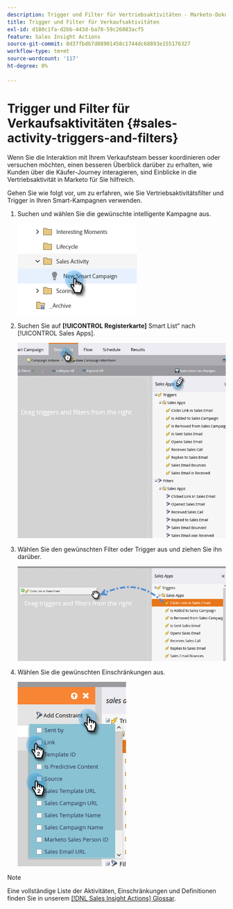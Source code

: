 ```yaml
---
description: Trigger und Filter für Vertriebsaktivitäten - Marketo-Dokumente - Produktdokumentation
title: Trigger und Filter für Verkaufsaktivitäten
exl-id: d180c1fa-d2bb-443d-ba78-59c26083acf5
feature: Sales Insight Actions
source-git-commit: 0d37fbdb7d08901458c1744dc68893e155176327
workflow-type: tm+mt
source-wordcount: '117'
ht-degree: 0%

---
```


# Trigger und Filter für Verkaufsaktivitäten {#sales-activity-triggers-and-filters}

Wenn Sie die Interaktion mit Ihrem Verkaufsteam besser koordinieren oder versuchen möchten, einen besseren Überblick darüber zu erhalten, wie Kunden über die Käufer-Journey interagieren, sind Einblicke in die Vertriebsaktivität in Marketo für Sie hilfreich.

Gehen Sie wie folgt vor, um zu erfahren, wie Sie Vertriebsaktivitätsfilter und Trigger in Ihren Smart-Kampagnen verwenden.

1. Suchen und wählen Sie die gewünschte intelligente Kampagne aus.

   ![](assets/sales-activity-triggers-and-filters-1.png)

1. Suchen Sie auf **[!UICONTROL Registerkarte]** Smart List“ nach [!UICONTROL Sales Apps].

   ![](assets/sales-activity-triggers-and-filters-2.png)

1. Wählen Sie den gewünschten Filter oder Trigger aus und ziehen Sie ihn darüber.

   ![](assets/sales-activity-triggers-and-filters-3.png)

1. Wählen Sie die gewünschten Einschränkungen aus.

   ![](assets/sales-activity-triggers-and-filters-4.png)

>[!NOTE]
>
>Eine vollständige Liste der Aktivitäten, Einschränkungen und Definitionen finden Sie in unserem [[!DNL Sales Insight Actions] Glossar](/help/marketo/product-docs/marketo-sales-insight/actions/marketo/sales-insight-actions-activity-glossary.md).
